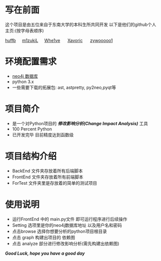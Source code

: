 # 写在前面
这个项目是由五位来自于东南大学的本科生所共同开发
以下是他们的github个人主页:(按字母表顺序)

  [huffb](https://github.com/huffb)$\quad$ [m1zukiL](https://github.com/m1zukiL)$\quad$ [Whe1ve](https://github.com/Whe1veWUPK) $\quad$ [Xavoric](https://github.com/Xavoric) $\quad$ [zywooooo1](https://github.com/zywooooo1)
# 环境配置需求
* [neo4j 数据库](https://neo4j.com/download/) 
* python 3.x 
* 一些需要下载的拓展包: ast, astpretty, py2neo,pyqt等
# 项目简介
* 是一个对Python项目的 ***修改影响分析(Change Impact Analysis)*** 工具
* 100 Percent Python
* 已开发完毕 目前精度达到函数级
# 项目结构介绍
* BackEnd 文件夹存放着所有后端脚本
* FrontEnd 文件夹存放着所有前端脚本
* ForTest 文件夹里是存放着的简单的测试项目
# 使用说明
* 运行FrontEnd 中的 main.py文件 即可运行程序进行后续操作 
* Setting 选项里是你的neo4j数据库地址 以及用户名和密码
* 点击browse 选择你想要分析的python项目根目录
* 点击 graph 构建出项目的 依赖图
* 点击 analyze 部分进行修改影响分析(需先构建出依赖图)


***Good Luck, hope you have a good day***